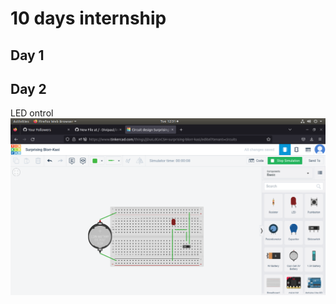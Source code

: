 # 10 days internship

## Day 1

## Day 2
LED  ontrol
![IIIC](https://github.com/Divipaul/internship1/blob/main/img/day2exp2%20led%20switch.png)

